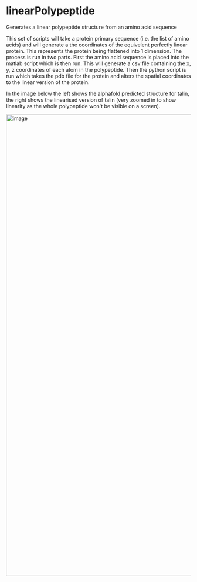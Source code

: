 # linearPolypeptide
Generates a linear polypeptide structure from an amino acid sequence

This set of scripts will take a protein primary sequence (i.e. the list of amino acids) and will generate a the coordinates of the equivelent perfectly linear protein. This represents the protein being flattened into 1 dimension. The process is run in two parts. First the amino acid sequence is placed into the matlab script which is then run. This will generate a csv file containing the x, y, z coordinates of each atom in the polypeptide. Then the python script is run which takes the pdb file for the protein and alters the spatial coordinates to the linear version of the protein.

In the image below the left shows the alphafold predicted structure for talin, the right shows the linearised version of talin (very zoomed in to show linearity as the whole polypeptide won't be visible on a screen).

<img width="1256" alt="image" src="https://user-images.githubusercontent.com/45679976/163256972-424e63a2-3b6c-4aeb-8f4f-669eb3dc70fe.png">
